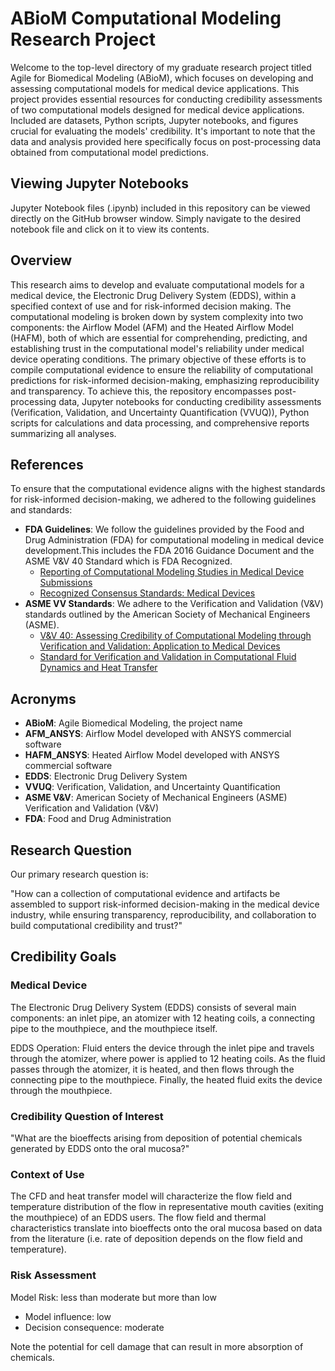 # ABioM Computational Modeling Research Project 

Welcome to the top-level directory of my graduate research project titled Agile for Biomedical Modeling (ABioM), which focuses on developing and assessing computational models for medical device applications. This project provides essential resources for conducting credibility assessments of two computational models designed for medical device applications. Included are datasets, Python scripts, Jupyter notebooks, and figures crucial for evaluating the models' credibility. It's important to note that the data and analysis provided here specifically focus on post-processing data obtained from computational model predictions.

## Viewing Jupyter Notebooks

Jupyter Notebook files (.ipynb) included in this repository can be viewed directly on the GitHub browser window. Simply navigate to the desired notebook file and click on it to view its contents.

## Overview

This research aims to develop and evaluate computational models for a medical device, the Electronic Drug Delivery System (EDDS), within a specified context of use and for risk-informed decision making. The computational modeling is broken down by system complexity into two components: the Airflow Model (AFM) and the Heated Airflow Model (HAFM), both of which are essential for comprehending, predicting, and establishing trust in the computational model's reliability under medical device operating conditions. The primary objective of these efforts is to compile computational evidence to ensure the reliability of computational predictions for risk-informed decision-making, emphasizing reproducibility and transparency. To achieve this, the repository encompasses post-processing data, Jupyter notebooks for conducting credibility assessments (Verification, Validation, and Uncertainty Quantification (VVUQ)), Python scripts for calculations and data processing, and comprehensive reports summarizing all analyses.

## References

To ensure that the computational evidence aligns with the highest standards for risk-informed decision-making, we adhered to the following guidelines and standards:

- **FDA Guidelines**: We follow the guidelines provided by the Food and Drug Administration (FDA) for computational modeling in medical device development.This includes the FDA 2016 Guidance Document and the ASME V&V 40 Standard which is FDA Recognized. 
    - [Reporting of Computational Modeling Studies in Medical Device Submissions](https://www.fda.gov/regulatory-information/search-fda-guidance-documents/reporting-computational-modeling-studies-medical-device-submissions)
    - [Recognized Consensus Standards: Medical Devices](https://www.accessdata.fda.gov/scripts/cdrh/cfdocs/cfstandards/detail.cfm?standard__identification_no=38534)
- **ASME VV Standards**: We adhere to the Verification and Validation (V&V) standards outlined by the American Society of Mechanical Engineers (ASME).
    - [V&V 40: Assessing Credibility of Computational Modeling through Verification and Validation: Application to Medical Devices](https://www.asme.org/codes-standards/find-codes-standards/v-v-40-assessing-credibility-computational-modeling-verification-validation-application-medical-devices)
    - [Standard for Verification and Validation in Computational Fluid Dynamics and Heat Transfer](https://www.asme.org/codes-standards/find-codes-standards/v-v-20-standard-verification-validation-computational-fluid-dynamics-heat-transfer#:~:text=The%20objective%20of%20ASME%20V%20V,at%20a%20specified%20validation%20point.)

## Acronyms

- **ABioM**: Agile Biomedical Modeling, the project name
- **AFM_ANSYS**: Airflow Model developed with ANSYS commercial software
- **HAFM_ANSYS**: Heated Airflow Model developed with ANSYS commercial software
- **EDDS**: Electronic Drug Delivery System
- **VVUQ**: Verification, Validation, and Uncertainty Quantification
- **ASME V&V**: American Society of Mechanical Engineers (ASME) Verification and Validation (V&V)
- **FDA**: Food and Drug Administration 

## Research Question

Our primary research question is:

"How can a collection of computational evidence and artifacts be assembled to support risk-informed decision-making in the medical device industry, while ensuring transparency, reproducibility, and collaboration to build computational credibility and trust?"

## Credibility Goals

### Medical Device 
The Electronic Drug Delivery System (EDDS) consists of several main components: an inlet pipe, an atomizer with 12 heating coils, a connecting pipe to the mouthpiece, and the mouthpiece itself.

EDDS Operation: Fluid enters the device through the inlet pipe and travels through the atomizer, where power is applied to 12 heating coils. As the fluid passes through the atomizer, it is heated, and then flows through the connecting pipe to the mouthpiece. Finally, the heated fluid exits the device through the mouthpiece.

### Credibility Question of Interest
"What are the bioeffects arising from deposition of potential chemicals generated by EDDS onto the oral mucosa?"

### Context of Use

The CFD and heat transfer model will characterize the flow field and temperature distribution of the flow in representative mouth cavities (exiting the mouthpiece) of an EDDS users. The flow field and thermal characteristics translate into bioeffects onto the oral mucosa based on data from the literature (i.e. rate of deposition depends on the flow field and temperature).

### Risk Assessment
Model Risk: less than moderate but more than low
- Model influence: low
- Decision consequence: moderate

Note the potential for cell damage that can result in more absorption of chemicals. 

